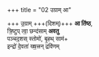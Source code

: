 +++
title = "02 उग्राम् आ"

+++
उ॒ग्राम् +++(दिशम्)+++ **आ ति॑ष्ठ**,  
त्रि॒ष्टुप् त्वा॒ छन्द॑साम् **अवतु**  
पञ्चद॒शस् स्तोमो॑, बृ॒हथ् साम॑+  
इन्द्रो॑ दे॒वता॑ ख्ष॒त्त्रन् द्रवि॑णम्